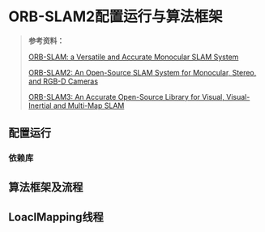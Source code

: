 # ORB-SLAM2配置运行与算法框架

> **参考资料：**
>
> [ORB-SLAM: a Versatile and Accurate Monocular SLAM System](./papers/orb-slam.pdf)
>
> [ORB-SLAM2: An Open-Source SLAM System for Monocular, Stereo, and RGB-D Cameras](./papers/orb-slam2.pdf)
>
> [ORB-SLAM3: An Accurate Open-Source Library for Visual, Visual-Inertial and Multi-Map SLAM](./papers/orb-slam3.pdf)

## 配置运行

### 依赖库

## 算法框架及流程

### 



## LoaclMapping线程

### 



